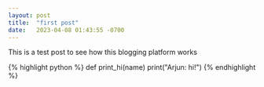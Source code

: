 ```yaml
---
layout: post
title:  "first post"
date:   2023-04-08 01:43:55 -0700
---
```


This is a test post to see how this blogging platform works

{% highlight python %}
def print_hi(name)
  print("Arjun: hi!")
{% endhighlight %}